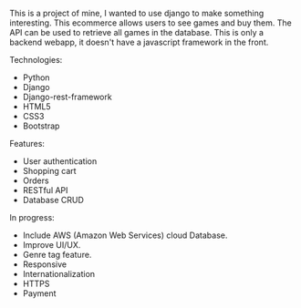 This is a project of mine, I wanted to use django to make something interesting. 
This ecommerce allows users to see games and buy them.
The API can be used to retrieve all games in the database.
This is only a backend webapp, it doesn't have a javascript framework in the front.

Technologies:
- Python
- Django
- Django-rest-framework
- HTML5
- CSS3
- Bootstrap

Features:
- User authentication
- Shopping cart
- Orders
- RESTful API
- Database CRUD

In progress:
- Include AWS (Amazon Web Services) cloud Database.
- Improve UI/UX.
- Genre tag feature.
- Responsive
- Internationalization
- HTTPS
- Payment
